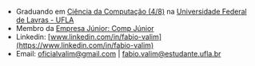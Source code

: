 - Graduando em [Ciência da Computação (4/8)](https://icet.ufla.br/graduacao/ciencia-computacao-bacharelado) na [Universidade Federal de Lavras - UFLA](https://ufla.br/)  
- Membro da [Empresa Júnior: Comp Júnior](https://www.compjunior.com.br/)  
- Linkedin: [www.linkedin.com/in/fabio-valim](https://www.linkedin.com/in/fabio-valim)  
- Email: [oficialvalim@gmail.com](mailto:oficialvalim@gmail.com)  |  [fabio.valim@estudante.ufla.br](mailto:fabio.valim@estudante.ufla.br)
